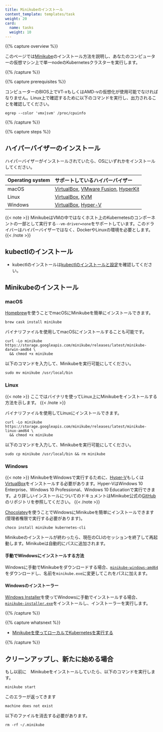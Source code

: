 ```yaml
---
title: Minikubeのインストール
content_template: templates/task
weight: 20
card:
  name: tasks
  weight: 10
---
```


{{% capture overview %}}

このページでは[Minikube](/ja/docs/tutorials/hello-minikube)のインストール方法を説明し、あなたのコンピューターの仮想マシン上で単一nodeのKubernetesクラスターを実行します。

{{% /capture %}}

{{% capture prerequisites %}}

コンピューターのBIOS上でVT-xもしくはAMD-vの仮想化が使用可能でなければなりません。Linux上で確認するために以下のコマンドを実行し、出力されることを確認してください。
```shell
egrep --color 'vmx|svm' /proc/cpuinfo
```

{{% /capture %}}

{{% capture steps %}}

## ハイパーバイザーのインストール

ハイパーバイザーがインストールされていたら、OSにいずれかをインストールしてください。

Operating system | サポートしているハイパーバイザー
:----------------|:---------------------
macOS | [VirtualBox](https://www.virtualbox.org/wiki/Downloads), [VMware Fusion](https://www.vmware.com/products/fusion), [HyperKit](https://github.com/moby/hyperkit)
Linux | [VirtualBox](https://www.virtualbox.org/wiki/Downloads), [KVM](http://www.linux-kvm.org/)
Windows | [VirtualBox](https://www.virtualbox.org/wiki/Downloads), [Hyper-V](https://msdn.microsoft.com/en-us/virtualization/hyperv_on_windows/quick_start/walkthrough_install)

{{< note >}}
MinikubeはVMの中ではなくホスト上のKubernetesのコンポーネントの一部として実行する`--vm-driver=none`をサポートしています。このドライバーはハイパーバイザーではなく、DockerやLinuxの環境を必要とします。
{{< /note >}}

## kubectlのインストール

* kubectlのインストールは[kubectlのインストールと設定](/ja/docs/tasks/tools/install-kubectl/)を確認してください。

## Minikubeのインストール

### macOS

[Homebrew](https://brew.sh)を使うことでmacOSにMinikubeを簡単にインストールできます。

```shell
brew cask install minikube
```

バイナリファイルを使用してmacOSにインストールすることも可能です。

```shell
curl -Lo minikube https://storage.googleapis.com/minikube/releases/latest/minikube-darwin-amd64 \
  && chmod +x minikube
```

以下のコマンドを入力して、Minikubeを実行可能にしてください。

```shell
sudo mv minikube /usr/local/bin
```

### Linux

{{< note >}}
ここではバイナリを使ってLinux上にMinikubeをインストールする方法を示します。
{{< /note >}}

バイナリファイルを使用してLinuxにインストールできます。

```shell
curl -Lo minikube https://storage.googleapis.com/minikube/releases/latest/minikube-linux-amd64 \
  && chmod +x minikube
```

以下のコマンドを入力して、Minikubeを実行可能にしてください。

```shell
sudo cp minikube /usr/local/bin && rm minikube
```

### Windows

{{< note >}}
MinikubeをWindowsで実行するために、[Hyper-V](https://docs.microsoft.com/en-us/virtualization/hyper-v-on-windows/quick-start/enable-hyper-v)もしくは[VirtualBox](https://www.virtualbox.org/)をインストールする必要があります。Hyper-VはWindows 10 Enterprise、Windows 10 Professional、Windows 10 Educationで実行できます。より詳しいインストールについてのドキュメントはMinikube公式の[GitHub](https://github.com/kubernetes/minikube/#installation)のリポジトリを参照してください。
{{< /note >}}

[Chocolatey](https://chocolatey.org/)を使うことでWindowsにMinikubeを簡単にインストールできます(管理者権限で実行する必要があります)。

```shell
choco install minikube kubernetes-cli
```

Minikubeのインストールが終わったら、現在のCLIのセッションを終了して再起動します。Minikubeは自動的にパスに追加されます。

#### 手動でWindowsにインストールする方法

Windowsに手動でMinikubeをダウンロードする場合、[`minikube-windows-amd64`](https://github.com/kubernetes/minikube/releases/latest)をダウンロードし、名前を`minikube.exe`に変更してこれをパスに加えます。

#### Windowsのインストーラー

[Windows Installer](https://docs.microsoft.com/en-us/windows/desktop/msi/windows-installer-portal)を使ってWindowsに手動でインストールする場合、[`minikube-installer.exe`](https://github.com/kubernetes/minikube/releases/latest)をインストールし、インストーラーを実行します。

{{% /capture %}}

{{% capture whatsnext %}}

* [Minikubeを使ってローカルでKubernetesを実行する](/docs/setup/minikube/)

{{% /capture %}}

## クリーンアップし、新たに始める場合

もし以前に　Minikubeをインストールしていたら、以下のコマンドを実行します。
```shell
minikube start
```

このエラーが返ってきます
```shell
machine does not exist
```

以下のファイルを消去する必要があります。
```shell
rm -rf ~/.minikube
```
